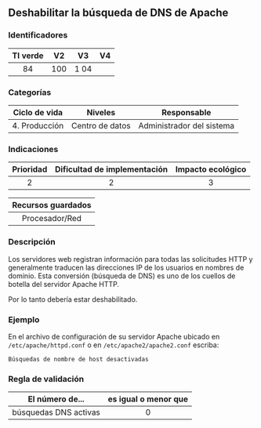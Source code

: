 ## Deshabilitar la búsqueda de DNS de Apache

 ### Identificadores

 | TI verde | V2 | V3 | V4 |
 | :-----: | :-: | :--: | :-: |
 | 84 | 100 | 1 04 | |

 ### Categorías

 | Ciclo de vida | Niveles | Responsable |
 | :-----------: | :--------: | :------------------: |
 | 4. Producción | Centro de datos | Administrador del sistema |

 ### Indicaciones

 | Prioridad | Dificultad de implementación | Impacto ecológico |
 | :------: | :----------------------: | :-----------------------: |
 | 2 | 2 | 3 |

 | Recursos guardados |
 | :-----------------: |
 | Procesador/Red |

 ### Descripción

 Los servidores web registran información para todas las solicitudes HTTP y generalmente traducen las direcciones IP de los usuarios en nombres de dominio. Esta conversión (búsqueda de DNS) es uno de los cuellos de botella del servidor Apache HTTP.

Por lo tanto debería estar deshabilitado.

 ### Ejemplo

 En el archivo de configuración de su servidor Apache ubicado en `/etc/apache/httpd.conf` o en `/etc/apache2/apache2.conf` escriba:

 ```apacheconf
 Búsquedas de nombre de host desactivadas
 ```

 ### Regla de validación

 | El número de... | es igual o menor que |
 | ------------------ | :----------------------: |
 | búsquedas DNS activas | 0 |

